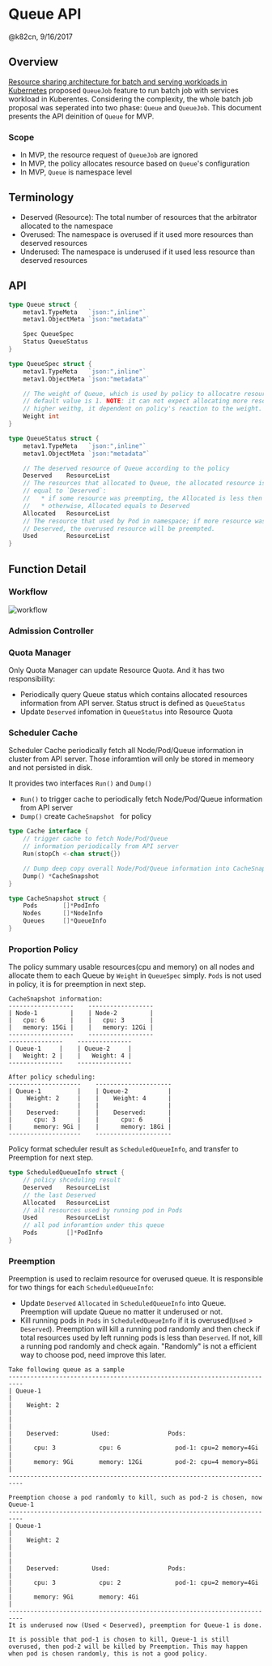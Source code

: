 # Queue API

@k82cn, 9/16/2017

## Overview

[Resource sharing architecture for batch and serving workloads in Kubernetes](https://docs.google.com/document/d/1-H2hnZap7gQivcSU-9j4ZrJ8wE_WwcfOkTeAGjzUyLA/edit#) proposed
`QueueJob` feature to run batch job with services workload in Kuberentes. Considering the complexity, the 
whole batch job proposal was seperated into two phase: `Queue` and `QueueJob`. This document 
presents the API deinition of `Queue` for MVP.

### Scope

  * In MVP, the resource request of `QueueJob` are ignored
  * In MVP, the policy allocates resource based on `Queue`'s configuration
  * In MVP, `Queue` is namespace level

## Terminology

  * Deserved (Resource): The total number of resources that the arbitrator allocated to the namespace
  * Overused: The namespace is overused if it used more resources than deserved resources
  * Underused: The namespace is underused if it used less resource than deserved resources

## API

```go
type Queue struct {
    metav1.TypeMeta   `json:",inline"`
    metav1.ObjectMeta `json:"metadata"`

    Spec QueueSpec
    Status QueueStatus
}

type QueueSpec struct {
    metav1.TypeMeta   `json:",inline"`
    metav1.ObjectMeta `json:"metadata"`

    // The weight of Queue, which is used by policy to allocatre resource; the 
    // default value is 1. NOTE: it can not expect allocating more resouce with 
    // higher weithg, it dependent on policy's reaction to the weight.
    Weight int
}

type QueueStatus struct {
    metav1.TypeMeta   `json:",inline"`
    metav1.ObjectMeta `json:"metadata"`

    // The deserved resource of Queue according to the policy
    Deserved    ResourceList
    // The resources that allocated to Queue, the allocated resource is less or 
    // equal to `Deserved`:
    //   * if some resource was preempting, the Allocated is less then Deserved
    //   * otherwise, Allocated equals to Deserved
    Allocated   ResourceList
    // The resource that used by Pod in namespace; if more resource was used than 
    // Deserved, the overused resource will be preempted.
    Used        ResourceList
}
```

## Function Detail

### Workflow
![workflow](../images/workflow.jpg)

### Admission Controller

### Quota Manager
Only Quota Manager can update Resource Quota. And it has two responsibility:

* Periodically query Queue status which contains allocated resources information from API server. Status struct is defined as `QueueStatus`
* Update `Deserved` infomation in `QueueStatus` into Resource Quota

### Scheduler Cache

Scheduler Cache periodically fetch all Node/Pod/Queue information in cluster from API server. Those inforamtion will only be stored in memeory and not persisted in disk.

It provides two interfaces `Run()` and `Dump()`

* `Run()` to trigger cache to periodically fetch Node/Pod/Queue information from API server
* `Dump()` create `CacheSnapshot ` for policy

```go
type Cache interface {
	// trigger cache to fetch Node/Pod/Queue 
	// information periodically from API server
	Run(stopCh <-chan struct{})

	// Dump deep copy overall Node/Pod/Queue information into CacheSnapshot
	Dump() *CacheSnapshot
}

type CacheSnapshot struct {
	Pods       []*PodInfo
	Nodes      []*NodeInfo
	Queues     []*QueueInfo
}
```

### Proportion Policy

The policy summary usable resources(cpu and memory) on all nodes and allocate them to each Queue by `Weight` in `QueueSpec` simply. `Pods` is not used in policy, it is for preemption in next step.

```
CacheSnapshot information:
------------------    ------------------ 
| Node-1         |    | Node-2         | 
|   cpu: 6       |    |   cpu: 3       | 
|   memory: 15Gi |    |   memory: 12Gi | 
------------------    ------------------ 
---------------    ---------------
| Queue-1     |    | Queue-2     |
|   Weight: 2 |    |   Weight: 4 |
---------------    ---------------

After policy scheduling:
--------------------    ---------------------
| Queue-1          |    | Queue-2           |
|    Weight: 2     |    |    Weight: 4      |
|                  |    |                   |
|    Deserved:     |    |    Deserved:      |
|      cpu: 3      |    |      cpu: 6       |
|      memory: 9Gi |    |      memory: 18Gi | 
--------------------    ---------------------
```

Policy format scheduler result as `ScheduledQueueInfo`, and transfer to Preemption for next step.

```go
type ScheduledQueueInfo struct {
	// policy shceduling result
	Deserved    ResourceList
	// the last Deserved
	Allocated   ResourceList
	// all resources used by running pod in Pods
	Used        ResourceList
	// all pod inforamtion under this queue
	Pods        []*PodInfo
}
```

### Preemption

Preemption is used to reclaim resource for overused queue. It is responsible for two things for each `ScheduledQueueInfo`:

* Update `Deserved` `Allocated` in `ScheduledQueueInfo` into Queue. Preemption will update Queue no matter it underused or not.
* Kill running pods in `Pods` in `ScheduledQueueInfo` if it is overused(`Used` > `Deserved`). Preemption will kill a running pod randomly and then check if total resources used by left running pods is less than `Deserved`. If not, kill a running pod randomly and check again. "Randomly" is not a efficient way to choose pod, need improve this later.

```
Take following queue as a sample
--------------------------------------------------------------------------
| Queue-1                                                                |
|    Weight: 2                                                           |
|                                                                        |
|    Deserved:         Used:                Pods:                        |
|      cpu: 3            cpu: 6               pod-1: cpu=2 memory=4Gi    |
|      memory: 9Gi       memory: 12Gi         pod-2: cpu=4 memory=8Gi    |
--------------------------------------------------------------------------

Preemption choose a pod randomly to kill, such as pod-2 is chosen, now Queue-1 
--------------------------------------------------------------------------
| Queue-1                                                                |
|    Weight: 2                                                           |
|                                                                        |
|    Deserved:         Used:                Pods:                        |
|      cpu: 3            cpu: 2               pod-1: cpu=2 memory=4Gi    |
|      memory: 9Gi       memory: 4Gi                                     |
--------------------------------------------------------------------------
It is underused now (Used < Deserved), preemption for Queue-1 is done.

It is possible that pod-1 is chosen to kill, Queue-1 is still overused, then pod-2 will be killed by Preemption. This may happen when pod is chosen randomly, this is not a good policy.
```
